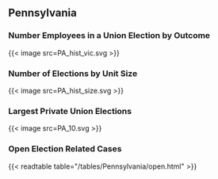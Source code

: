 ##  Pennsylvania

### Number Employees in a Union Election by Outcome
{{< image src=PA_hist_vic.svg >}}

### Number of Elections by Unit Size
{{< image src=PA_hist_size.svg >}}

### Largest Private Union Elections
{{< image src=PA_10.svg >}}

### Open Election Related Cases
{{< readtable table="/tables/Pennsylvania/open.html" >}}

